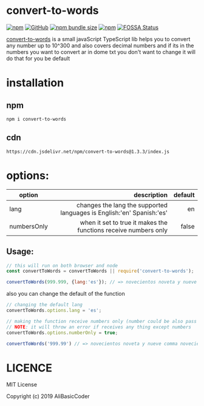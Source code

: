 # convert-to-words

[![npm](https://img.shields.io/npm/v/convert-to-words.svg)](https://www.npmjs.com/package/convert-to-words)
[![GitHub](https://img.shields.io/github/license/AliBasicCoder/convert-to-words.svg)](https://github.com/AliBasicCoder/convert-to-words/)
[![npm bundle size](https://img.shields.io/bundlephobia/min/convert-to-words.svg?style=plastic)](https://bundlephobia.com/result?p=convert-to-words@latest)
[![npm](https://img.shields.io/npm/dm/convert-to-words.svg)](https://www.npmjs.com/package/convert-to-words)
[![FOSSA Status](https://app.fossa.com/api/projects/git%2Bgithub.com%2FAliBasicCoder%2Fconvert-to-words.svg?type=small)](https://app.fossa.com/projects/git%2Bgithub.com%2FAliBasicCoder%2Fconvert-to-words?ref=badge_small)

[convert-to-words](https://github.com/AliBasicCoder/convert-to-words/) is a small javaScript TypeScript lib helps you to convert any number up
to 10^300 and also covers decimal numbers and
if its in the numbers you want to convert ar in dome txt you don't
want to change it will do that for you be default 

# installation

## npm
```shell
npm i convert-to-words
```

## cdn
```
https://cdn.jsdelivr.net/npm/convert-to-words@1.3.3/index.js
```

# options:

| option      |                                                           description | default |
| ----------- | --------------------------------------------------------------------: | ------: |
| lang        | changes the lang the supported languages is English:'en' Spanish:'es' |      en |
| numbersOnly |       when it set to true it makes the functions receive numbers only |   false |


## Usage:
```js
// this will run on both browser and node
const convertToWords = convertToWords || require('convert-to-words');

convertToWords(999.999, {lang:'es'}); // => novecientos noveta y nueve comma novecientos noveta y nueve
```
also you can change the default of the function
```js
// changing the default lang
convertToWords.options.lang = 'es';

// making the function receive numbers only (number could be also pass in as string)
// NOTE: it will throw an error if receives any thing except numbers
convertToWords.options.numberOnly = true;

convertToWords('999.99') // => novecientos noveta y nueve comma novecientos noveta y nueve
```

# LICENCE
MIT License

Copyright (c) 2019 AliBasicCoder
